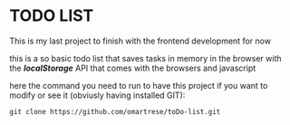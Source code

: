 # TODO LIST

This is my last project to finish with the frontend development for now

this is a so basic todo list that saves tasks in memory in the browser with the ***localStorage*** API that comes with the browsers and javascript

here the command you need to run to have this project if you want to modify or see it (obviusly having installed GIT):

```
git clone https://github.com/omartrese/toDo-list.git
```
